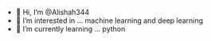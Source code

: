 - 👋 Hi, I’m @Alishah344
- 👀 I’m interested in ... machine learning and deep learning 
- 🌱 I’m currently learning ... python

<!---
Alishah344/Alishah344 is a ✨ special ✨ repository because its `README.md` (this file) appears on your GitHub profile.
You can click the Preview link to take a look at your changes.
--->
